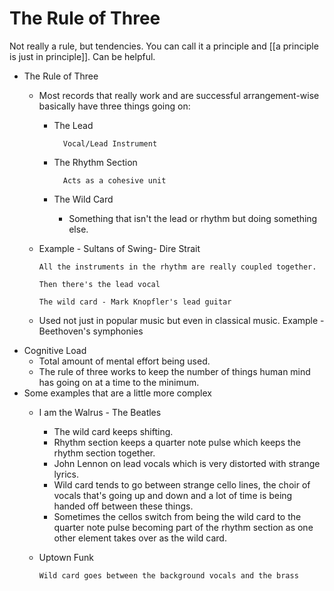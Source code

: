 # The Rule of Three

Not really a rule, but tendencies. You can call it a principle and [[a principle is just in principle]]. Can be helpful.

- The Rule of Three
  - Most records that really work and are successful arrangement-wise basically have three things going on:
    - The Lead

            Vocal/Lead Instrument

    - The Rhythm Section

            Acts as a cohesive unit

    - The Wild Card
      - Something that isn't the lead or rhythm but doing something else.
  - Example - Sultans of Swing- Dire Strait

        All the instruments in the rhythm are really coupled together.

        Then there's the lead vocal

        The wild card - Mark Knopfler's lead guitar

  - Used not just in popular music but even in classical music. Example - Beethoven's symphonies
- Cognitive Load
  - Total amount of mental effort being used.
  - The rule of three works to keep the number of things human mind has going on at a time to the minimum.
- Some examples that are a little more complex
  - I am the Walrus - The Beatles
    - The wild card keeps shifting.
    - Rhythm section keeps a quarter note pulse which keeps the rhythm section together.
    - John Lennon on lead vocals which is very distorted with strange lyrics.
    - Wild card tends to go between strange cello lines, the choir of vocals that's going up and down and a lot of time is being handed off between these things.
    - Sometimes the cellos switch from being the wild card to the quarter note pulse becoming part of the rhythm section as one other element takes over as the wild card.
  - Uptown Funk

        Wild card goes between the background vocals and the brass
